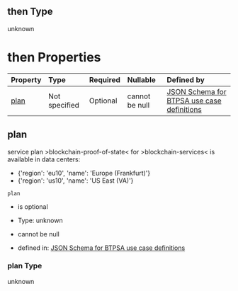 ## then Type

unknown

# then Properties

| Property      | Type          | Required | Nullable       | Defined by                                                                                                                                                                                                                                      |
| :------------ | :------------ | :------- | :------------- | :---------------------------------------------------------------------------------------------------------------------------------------------------------------------------------------------------------------------------------------------- |
| [plan](#plan) | Not specified | Optional | cannot be null | [JSON Schema for BTPSA use case definitions](btpsa-usecase-properties-services-items-allof-1-then-allof-14-then-allof-2-then-properties-plan.md "undefined#/properties/services/items/allOf/1/then/allOf/14/then/allOf/2/then/properties/plan") |

## plan

service plan >blockchain-proof-of-state< for >blockchain-services< is available in data centers:

*   {'region': 'eu10', 'name': 'Europe (Frankfurt)'}
*   {'region': 'us10', 'name': 'US East (VA)'}

`plan`

*   is optional

*   Type: unknown

*   cannot be null

*   defined in: [JSON Schema for BTPSA use case definitions](btpsa-usecase-properties-services-items-allof-1-then-allof-14-then-allof-2-then-properties-plan.md "undefined#/properties/services/items/allOf/1/then/allOf/14/then/allOf/2/then/properties/plan")

### plan Type

unknown
